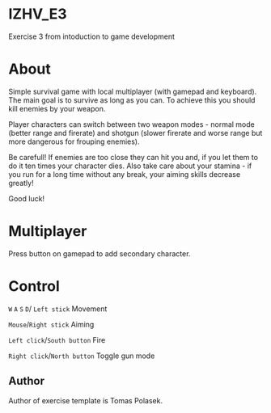 # IZHV_E3
Exercise 3 from intoduction to game development

# About
Simple survival game with local multiplayer (with gamepad and keyboard). The main goal is to survive as long as you can. 
To achieve this you should kill enemies by your weapon. 

Player characters can switch between two weapon modes - normal mode (better range and firerate) and shotgun (slower firerate and worse range but more dangerous for frouping enemies).

Be carefull! If enemies are too close they can hit you and, if you let them to do it ten times your character dies.
Also take care about your stamina - if you run for a long time without any break, your aiming skills decrease greatly!

Good luck!

# Multiplayer
Press button on gamepad to add secondary character.

# Control
`W` `A` `S` `D`/ `Left stick` Movement 

`Mouse`/`Right stick` Aiming

`Left click`/`South button` Fire

`Right click`/`North button` Toggle gun mode


## Author
Author of exercise template is Tomas Polasek.
